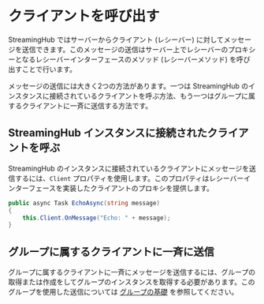# クライアントを呼び出す

StreamingHub ではサーバーからクライアント (レシーバー) に対してメッセージを送信できます。このメッセージの送信はサーバー上でレシーバーのプロキシーとなるレシーバーインターフェースのメソッド (レシーバーメソッド) を呼び出すことで行います。

メッセージの送信には大きく2つの方法があります。一つは StreamingHub のインスタンスに接続されているクライアントを呼ぶ方法、もう一つはグループに属するクライアントに一斉に送信する方法です。

## StreamingHub インスタンスに接続されたクライアントを呼ぶ

StreamingHub のインスタンスに接続されているクライアントにメッセージを送信するには、`Client` プロパティを使用します。このプロパティはレシーバーインターフェースを実装したクライアントのプロキシを提供します。

```csharp
public async Task EchoAsync(string message)
{
    this.Client.OnMessage("Echo: " + message);
}
```

## グループに属するクライアントに一斉に送信

グループに属するクライアントに一斉にメッセージを送信するには、グループの取得または作成をしてグループのインスタンスを取得する必要があります。このグループを使用した送信については [グループの基礎](group) を参照してください。
